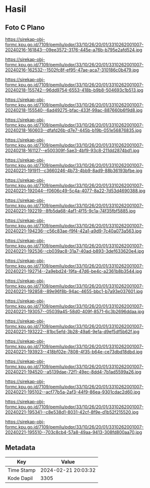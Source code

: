 # Hasil

## Foto C Plano

https://sirekap-obj-formc.kpu.go.id/7109/pemilu/pdpr/33/10/26/20/01/3310262001007-20240216-161843--09ee3572-3176-445e-a76b-b795e2afd524.jpg

https://sirekap-obj-formc.kpu.go.id/7109/pemilu/pdpr/33/10/26/20/01/3310262001007-20240216-162532--1502fc8f-ef95-47ae-aca7-310186c0b479.jpg

https://sirekap-obj-formc.kpu.go.id/7109/pemilu/pdpr/33/10/26/20/01/3310262001007-20240218-155742--96dd9754-6553-418b-b9b8-504693c1b513.jpg

https://sirekap-obj-formc.kpu.go.id/7109/pemilu/pdpr/33/10/26/20/01/3310262001007-20240218-155540--6ad49275-bfac-433f-99ac-887660b6f9d8.jpg

https://sirekap-obj-formc.kpu.go.id/7109/pemilu/pdpr/33/10/26/20/01/3310262001007-20240218-160603--dfafd26b-d7e7-445b-b19b-051e56876835.jpg

https://sirekap-obj-formc.kpu.go.id/7109/pemilu/pdpr/33/10/26/20/01/3310262001007-20240218-161127--e500309f-5ae3-4bf9-93c8-211dd2874bd1.jpg

https://sirekap-obj-formc.kpu.go.id/7109/pemilu/pdpr/33/10/26/20/01/3310262001007-20240221-191911--c3660246-4b73-4bb9-8ad9-88b36193bfbe.jpg

https://sirekap-obj-formc.kpu.go.id/7109/pemilu/pdpr/33/10/26/20/01/3310262001007-20240221-192044--f0606c49-5c4a-4077-8a22-7d53d4690388.jpg

https://sirekap-obj-formc.kpu.go.id/7109/pemilu/pdpr/33/10/26/20/01/3310262001007-20240221-192219--8fb5da68-4af1-4f15-9c1a-74f35fbf5885.jpg

https://sirekap-obj-formc.kpu.go.id/7109/pemilu/pdpr/33/10/26/20/01/3310262001007-20240221-194236--c56c83ae-f9f4-42a1-a9d9-7c40a073a563.jpg

https://sirekap-obj-formc.kpu.go.id/7109/pemilu/pdpr/33/10/26/20/01/3310262001007-20240221-192536--cb039ac8-31a7-40ad-b893-3def633620e4.jpg

https://sirekap-obj-formc.kpu.go.id/7109/pemilu/pdpr/33/10/26/20/01/3310262001007-20240221-192714--2a9ebd24-19fa-47d6-be4c-a2361b8b3544.jpg

https://sirekap-obj-formc.kpu.go.id/7109/pemilu/pdpr/33/10/26/20/01/3310262001007-20240221-192858--89e96f8b-94ac-4655-bbc1-b7a93e037601.jpg

https://sirekap-obj-formc.kpu.go.id/7109/pemilu/pdpr/33/10/26/20/01/3310262001007-20240221-193057--05039a45-58d0-409f-8571-6c3b2696ddaa.jpg

https://sirekap-obj-formc.kpu.go.id/7109/pemilu/pdpr/33/10/26/20/01/3310262001007-20240221-193222--81bc5efd-3b28-49a6-9e1a-d9ef5df5b62f.jpg

https://sirekap-obj-formc.kpu.go.id/7109/pemilu/pdpr/33/10/26/20/01/3310262001007-20240221-193923--418bf02e-7808-4f35-b64e-ce73dbd18dbd.jpg

https://sirekap-obj-formc.kpu.go.id/7109/pemilu/pdpr/33/10/26/20/01/3310262001007-20240221-194520--a5139dae-72f1-49ec-8dd4-7b1ad5599a26.jpg

https://sirekap-obj-formc.kpu.go.id/7109/pemilu/pdpr/33/10/26/20/01/3310262001007-20240221-195102--acf77b5a-2af3-44f9-86ea-9301cdac2d60.jpg

https://sirekap-obj-formc.kpu.go.id/7109/pemilu/pdpr/33/10/26/20/01/3310262001007-20240221-195341--c8e538d1-8031-42cf-8f9e-d1b52f215520.jpg

https://sirekap-obj-formc.kpu.go.id/7109/pemilu/pdpr/33/10/26/20/01/3310262001007-20240221-195510--703c8cb4-57a8-49aa-9413-308fd800aa70.jpg


## Metadata

| Key        | Value               |
| ---------- | ------------------- |
| Time Stamp | 2024-02-21 20:03:32 |
| Kode Dapil | 3305                |



